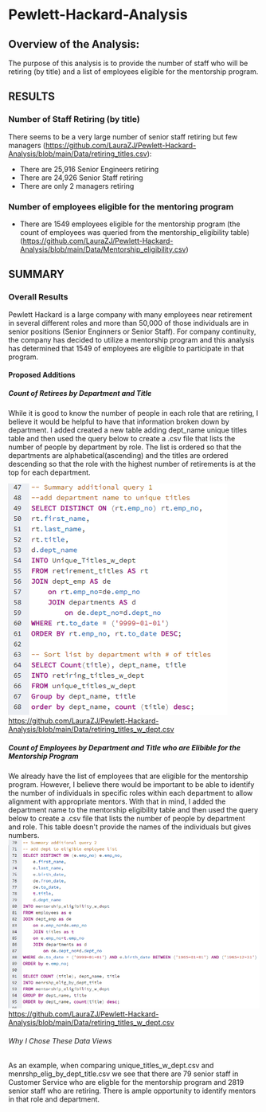 # Pewlett-Hackard-Analysis
## Overview of the Analysis:
The purpose of this analysis is to provide the number of staff who will be 
retiring (by title) and a list of employees eligible for the mentorship program.


## RESULTS 

### Number of Staff Retiring (by title)
There seems to be a very large number of senior staff retiring but few managers (https://github.com/LauraZJ/Pewlett-Hackard-Analysis/blob/main/Data/retiring_titles.csv):
* There are 25,916 Senior Engineers retiring
* There are 24,926 Senior Staff retiring
* There are only 2 managers retiring

### Number of employees eligible for the mentoring program
* There are 1549 employees eligible for the mentorship program (the count of employees was queried from the mentorship_eligibility table) (https://github.com/LauraZJ/Pewlett-Hackard-Analysis/blob/main/Data/Mentorship_eligibility.csv)

## SUMMARY
### Overall Results
Pewlett Hackard is a large company with many employees near retirement in several different roles and more than 50,000 of those individuals are in senior positions (Senior Enginners or Senior Staff).  For company continuity, the company has decided to utilize a mentorship program and this analysis has determined that 1549 of employees are eligible to participate in that program. 

#### Proposed Additions
##### Count of Retirees by Department and Title
While it is good to know the number of people in each role that are retiring, I believe it would be helpful to have that information broken down by department.  I added created a new table adding dept_name unique titles table and then used the query below to create a .csv file that lists the number of people by department by role. The list is ordered so that the departments are alphabetical(ascending) and the titles are ordered descending so that the role with the highest number of retirements is at the top for each department.

![Number retiring by title](https://github.com/LauraZJ/Pewlett-Hackard-Analysis/blob/main/Queries/unique_titles_by_Dept_count.png)
https://github.com/LauraZJ/Pewlett-Hackard-Analysis/blob/main/Data/retiring_titles_w_dept.csv

##### Count of Employees by Department and Title who are Elibible for the Mentorship Program
We already have the list of employees that are eligible for the mentorship program.  However, I believe there would be important to be able to identify the number of individuals
in specific roles within each department to allow alignment with appropriate mentors.  With that in mind, I added the department name to the mentorship eligibility table and then used the query below to create a .csv file that lists the number of people by department and role.  This table doesn't provide the names of the individuals but gives numbers.    
![number eligible for mentorship program by dept](https://github.com/LauraZJ/Pewlett-Hackard-Analysis/blob/main/Queries/number_emp_eligible_for_mentor_by_dept.png)
https://github.com/LauraZJ/Pewlett-Hackard-Analysis/blob/main/Data/retiring_titles_w_dept.csv

######  Why I Chose These Data Views
As an example, when comparing unique_titles_w_dept.csv and menrshp_elig_by_dept_title.csv we see that there are 79 senior staff in Customer Service who are eligble for the mentorship program and 2819 senior staff who are retiring.  There is ample opportunity to identify mentors in that role and department.
